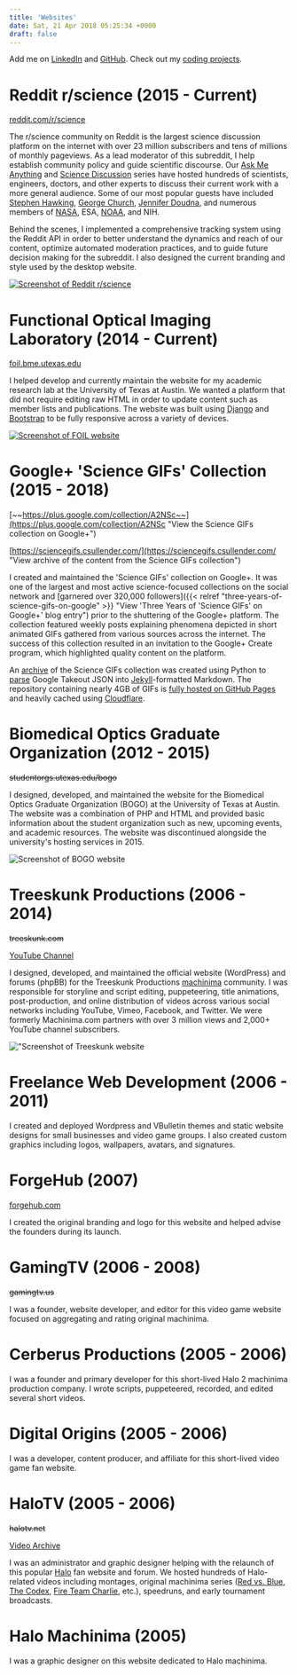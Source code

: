 ```yaml
---
title: 'Websites'
date: Sat, 21 Apr 2018 05:25:34 +0000
draft: false
---
```


Add me on [LinkedIn](https://www.linkedin.com/in/csullender) and [GitHub](https://github.com/shiruken/). Check out my [coding projects](/coding).


# Reddit r/science (2015 - Current)

[reddit.com/r/science](https://www.reddit.com/r/science/ "Visit the r/science subreddit")

The r/science community on Reddit is the largest science discussion platform on the internet with over 23 million subscribers and tens of millions of monthly pageviews. As a lead moderator of this subreddit, I help establish community policy and guide scientific discourse. Our [Ask Me Anything](https://www.reddit.com/r/science/search?q=flair%3AAMA&sort=top&restrict_sr=on&t=all) and [Science Discussion](https://www.reddit.com/r/science/search?q=flair:Discussion&restrict_sr=on&sort=new&t=all) series have hosted hundreds of scientists, engineers, doctors, and other experts to discuss their current work with a more general audience. Some of our most popular guests have included [Stephen Hawking](https://www.reddit.com/r/science/comments/3nyn5i/science_ama_series_stephen_hawking_ama_answers/), [George Church](https://www.reddit.com/r/science/comments/4fbcyv/science_ama_series_im_george_church_professor_at/), [Jennifer Doudna](https://www.reddit.com/r/science/comments/7r9pgw/hi_were_here_to_talk_about_all_things_crispr_and/), and numerous members of [NASA](https://www.reddit.com/r/science/search/?q=flair%3ANASA&restrict_sr=1&sort=top), ESA, [NOAA](https://www.reddit.com/r/science/search/?q=flair%3ANOAA&restrict_sr=1&sort=top), and NIH.

Behind the scenes, I implemented a comprehensive tracking system using the Reddit API in order to better understand the dynamics and reach of our content, optimize automated moderation practices, and to guide future decision making for the subreddit. I also designed the current branding and style used by the desktop website.

[![Screenshot of Reddit r/science](Reddit-Science.png)](https://www.reddit.com/r/science/ "Visit the r/science subreddit")

# Functional Optical Imaging Laboratory (2014 - Current)

[foil.bme.utexas.edu](https://foil.bme.utexas.edu/)

I helped develop and currently maintain the website for my academic research lab at the University of Texas at Austin. We wanted a platform that did not require editing raw HTML in order to update content such as member lists and publications. The website was built using [Django](https://www.djangoproject.com/) and [Bootstrap](https://getbootstrap.com/) to be fully responsive across a variety of devices.

[![Screenshot of FOIL website](FOIL.png)](https://foil.bme.utexas.edu/ "Visit the FOIL website")


# Google+ 'Science GIFs' Collection (2015 - 2018)

[~~https://plus.google.com/collection/A2NSc~~](https://plus.google.com/collection/A2NSc "View the Science GIFs collection on Google+")

[https://sciencegifs.csullender.com/](https://sciencegifs.csullender.com/ "View archive of the content from the Science GIFs collection")

I created and maintained the 'Science GIFs' collection on Google+. It was one of the largest and most active science-focused collections on the social network and [garnered over 320,000 followers]({{< relref "three-years-of-science-gifs-on-google" >}} "View 'Three Years of 'Science GIFs' on Google+' blog entry") prior to the shuttering of the Google+ platform. The collection featured weekly posts explaining phenomena depicted in short animated GIFs gathered from various sources across the internet. The success of this collection resulted in an invitation to the Google+ Create program, which highlighted quality content on the platform.

An [archive](https://sciencegifs.csullender.com/) of the Science GIFs collection was created using Python to [parse](https://github.com/shiruken/sciencegifs/blob/master/parseGooglePlus.py) Google Takeout JSON into [Jekyll](https://jekyllrb.com/)-formatted Markdown. The repository containing nearly 4GB of GIFs is [fully hosted on GitHub Pages](https://github.com/shiruken/sciencegifs) and heavily cached using [Cloudflare](https://www.cloudflare.com/).


# Biomedical Optics Graduate Organization (2012 - 2015)

~~studentorgs.utexas.edu/bogo~~

I designed, developed, and maintained the website for the Biomedical Optics Graduate Organization (BOGO) at the University of Texas at Austin. The website was a combination of PHP and HTML and provided basic information about the student organization such as new, upcoming events, and academic resources. The website was discontinued alongside the university's hosting services in 2015.

![Screenshot of BOGO website](BOGO.jpg)


# Treeskunk Productions (2006 - 2014)

~~treeskunk.com~~

[YouTube Channel](https://www.youtube.com/user/TreeskunkProductions)

I designed, developed, and maintained the official website (WordPress) and forums (phpBB) for the Treeskunk Productions [machinima](https://en.wikipedia.org/wiki/Machinima) community. I was responsible for storyline and script editing, puppeteering, title animations, post-production, and online distribution of videos across various social networks including YouTube, Vimeo, Facebook, and Twitter. We were formerly Machinima.com partners with over 3 million views and 2,000+ YouTube channel subscribers.

!["Screenshot of Treeskunk website](Treeskunk.jpg)


# Freelance Web Development (2006 - 2011)

I created and deployed Wordpress and VBulletin themes and static website designs for small businesses and video game groups. I also created custom graphics including logos, wallpapers, avatars, and signatures.


# ForgeHub (2007)

[forgehub.com](https://www.forgehub.com/)

I created the original branding and logo for this website and helped advise the founders during its launch.


# GamingTV (2006 - 2008)

~~gamingtv.us~~

I was a founder, website developer, and editor for this video game website focused on aggregating and rating original machinima.


# Cerberus Productions (2005 - 2006)

I was a founder and primary developer for this short-lived Halo 2 machinima production company. I wrote scripts, puppeteered, recorded, and edited several short videos.


# Digital Origins (2005 - 2006)

I was a developer, content producer, and affiliate for this short-lived video game fan website.


# HaloTV (2005 - 2006)

~~halotv.net~~

[Video Archive](/halotv)

I was an administrator and graphic designer helping with the relaunch of this popular [Halo](https://halo.bungie.net/projects/halouniverse.aspx) fan website and forum. We hosted hundreds of Halo-related videos including montages, original machinima series ([Red vs. Blue](https://roosterteeth.com/series/red-vs-blue), [The Codex](https://www.halopedia.org/The_Codex), [Fire Team Charlie](http://halo.wikia.com/wiki/Fire_Team_Charlie_(machinima)), etc.), speedruns, and early tournament broadcasts.


# Halo Machinima (2005)

I was a graphic designer on this website dedicated to Halo machinima.
